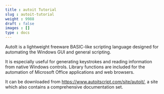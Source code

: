 ```yaml
---
title : autoit Tutorial
slug : autoit-tutorial
weight : 9988
draft : false
images : []
type : docs
---
```


AutoIt is a lightweight freeware BASIC-like scripting language designed for automating the Windows GUI and general scripting. 

It is especially useful for generating keystrokes and reading information from native Windows controls.  Library functions are included for the automation of Microsoft Office applications and web browsers.

It can be downloaded from https://www.autoitscript.com/site/autoit/, a site which also contains a comprehensive documentation set. 

